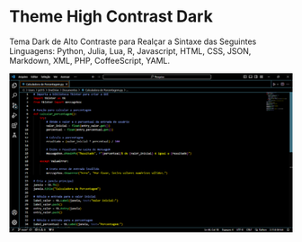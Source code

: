 # Theme High Contrast Dark


Tema Dark de Alto Contraste para Realçar a Sintaxe das Seguintes Linguagens: Python, Julia, Lua, R, Javascript, HTML, CSS, JSON, Markdown, XML, PHP, CoffeeScript, YAML.


![Theme High Contrast Dark](https://github.com/J-D-S-E/Theme-High-Contrast-Dark/blob/main/Theme-High-Contrast-Dark.png?raw=true)

